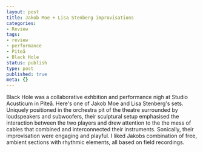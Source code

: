 ```yaml
---
layout: post
title: Jakob Moe + Lisa Stenberg improvisations
categories:
- Review
tags:
- review
- performance
- Piteå
- Black Hole
status: publish
type: post
published: true
meta: {}
---
```



 

Black Hole was a collaborative exhbition and performance nigh at Studio Acusticum in Piteå. Here's one of Jakob Moe and Lisa Stenberg's sets.  Uniquely positioned in the orchestra pit of the theatre surrounded by loudspeakers and subwoofers, their sculptural setup emphasised the interaction between the two players and drew attention to the the mess of cables that combined and interconnected their instruments. Sonically, their improvisation were engaging and playful. I liked Jakobs combination of free, ambient sections with rhythmic elements, all based on field recordings.
